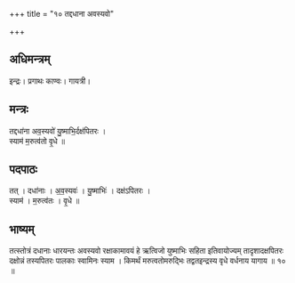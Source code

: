 +++
title = "१० तद्दधाना अवस्यवो"

+++
## अधिमन्त्रम्
इन्द्रः। प्रगाथः काण्वः। गायत्री।

## मन्त्रः
तद्दधा॑ना अव॒स्यवो॑ यु॒ष्माभि॒र्दक्ष॑पितरः ।  
स्याम॑ म॒रुत्व॑तो वृ॒धे ॥

## पदपाठः
तत् । दधा॑नाः । अ॒व॒स्यवः॑ । यु॒ष्माभिः॑ । दक्ष॑ऽपितरः ।  
स्याम॑ । म॒रुत्व॑तः । वृ॒धे ॥

## भाष्यम्
तत्स्तोत्रं दधानाः धारयन्तः अवस्यवो रक्षाकामावयं हे ऋत्विजो युष्माभिः सहिता इतिवायोज्यम् तादृशादक्षपितरः दक्षोन्नं तस्यपितरः पालकाः स्वामिनः स्याम । किमर्थं मरुत्वतोमरुद्भिः तद्वतइन्द्रस्य वृधे वर्धनाय यागाय ॥ १० ॥
